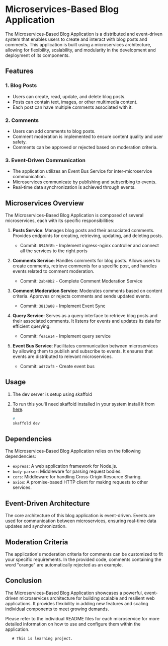 # Microservices-Based Blog Application

The Microservices-Based Blog Application is a distributed and event-driven system that enables users to create and interact with blog posts and comments. This application is built using a microservices architecture, allowing for flexibility, scalability, and modularity in the development and deployment of its components.

## Features

### 1. Blog Posts
- Users can create, read, update, and delete blog posts.
- Posts can contain text, images, or other multimedia content.
- Each post can have multiple comments associated with it.

### 2. Comments
- Users can add comments to blog posts.
- Comment moderation is implemented to ensure content quality and user safety.
- Comments can be approved or rejected based on moderation criteria.

### 3. Event-Driven Communication
- The application utilizes an Event Bus Service for inter-microservice communication.
- Microservices communicate by publishing and subscribing to events.
- Real-time data synchronization is achieved through events.

## Microservices Overview

The Microservices-Based Blog Application is composed of several microservices, each with its specific responsibilities:

1. **Posts Service**: Manages blog posts and their associated comments. Provides endpoints for creating, retrieving, updating, and deleting posts.

   - Commit: `8940f8b` - Implement ingress-nginx controller and connect all the services to the right ports

2. **Comments Service**: Handles comments for blog posts. Allows users to create comments, retrieve comments for a specific post, and handles events related to comment moderation.

   - Commit: `2ab40b2` - Complete Comment Moderation Service

3. **Comment Moderation Service**: Moderates comments based on content criteria. Approves or rejects comments and sends updated events.

   - Commit: `3813a08` - Implement Event Sync

4. **Query Service**: Serves as a query interface to retrieve blog posts and their associated comments. It listens for events and updates its data for efficient querying.

   - Commit: `fea1e14` - Implement query service

5. **Event Bus Service**: Facilitates communication between microservices by allowing them to publish and subscribe to events. It ensures that events are distributed to relevant microservices.

   - Commit: `ad72af5` - Create event bus

## Usage

1. The dev server is setup using skaffold
2. To run this you'll need skaffold installed in your system install it from [here](https://skaffold.dev/docs/install/).

   ```bash
   # 
   skaffold dev
   ```


## Dependencies

The Microservices-Based Blog Application relies on the following dependencies:

- `express`: A web application framework for Node.js.
- `body-parser`: Middleware for parsing request bodies.
- `cors`: Middleware for handling Cross-Origin Resource Sharing.
- `axios`: A promise-based HTTP client for making requests to other services.

## Event-Driven Architecture

The core architecture of this blog application is event-driven. Events are used for communication between microservices, ensuring real-time data updates and synchronization.

## Moderation Criteria

The application's moderation criteria for comments can be customized to fit your specific requirements. In the provided code, comments containing the word "orange" are automatically rejected as an example.

## Conclusion

The Microservices-Based Blog Application showcases a powerful, event-driven microservices architecture for building scalable and resilient web applications. It provides flexibility in adding new features and scaling individual components to meet growing demands.

Please refer to the individual README files for each microservice for more detailed information on how to use and configure them within the application.

```
   # This is learning project.
```